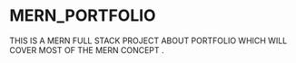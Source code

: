 # MERN_PORTFOLIO
THIS IS A MERN FULL STACK PROJECT ABOUT PORTFOLIO WHICH WILL COVER MOST OF THE MERN CONCEPT .
